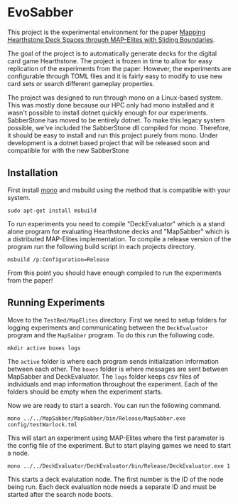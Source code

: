 # EvoSabber

This project is the experimental environment for the paper [Mapping Hearthstone Deck Spaces through MAP-Elites with Sliding Boundaries](https://arxiv.org/abs/1904.10656).

The goal of the project is to automatically generate decks for the digital card game Hearthstone. The project is frozen in time to allow for easy replication of the experiments from the paper. However, the experiments are configurable through TOML files and it is fairly easy to modify to use new card sets or search different gameplay properties.

The project was designed to run through mono on a Linux-based system. This was mostly done because our HPC only had mono installed and it wasn't possible to install dotnet quickly enough for our experiments. SabberStone has moved to be entirely dotnet. To make this legacy system possible, we've included the SabberStone dll compiled for mono. Therefore, it should be easy to install and run this project purely from mono. Under development is a dotnet based project that will be released soon and compatible for with the new SabberStone

## Installation

First install [mono](https://www.mono-project.com/download/stable/) and msbuild using the method that is compatible with your system.

```
sudo apt-get install msbuild
```

To run experiments you need to compile "DeckEvaluator" which is a stand alone program for evaluating Hearthstone decks and "MapSabber" which is a distributed MAP-Elites implementation. To compile a release version of the program run the following build script in each projects directory.

```
msbuild /p:Configuration=Release
```

From this point you should have enough compiled to run the experiments from the paper!

## Running Experiments

Move to the `TestBed/MapElites` directory. First we need to setup folders for logging experiments and communicating between the `DeckEvaluator` program and the `MapSabber` program. To do this run the following code.

```
mkdir active boxes logs
```

The `active` folder is where each program sends initialization information between each other. The `boxes` folder is where messages are sent between MapSabber and DeckEvaluator. The `logs` folder keeps csv files of individuals and map information throughout the experiment. Each of the folders should be empty when the experiment starts. 

Now we are ready to start a search. You can run the following command.

```
mono ../../MapSabber/MapSabber/bin/Release/MapSabber.exe config/testWarlock.tml
```

This will start an experiment using MAP-Elites where the first parameter is the config file of the experiment. But to start playing games we need to start a node.

```
mono ../../DeckEvaluator/DeckEvaluator/bin/Release/DeckEvaluator.exe 1
```

This starts a deck evalutation node. The first number is the ID of the node being run. Each deck evaluation node needs a separate ID and must be started after the search node boots.
